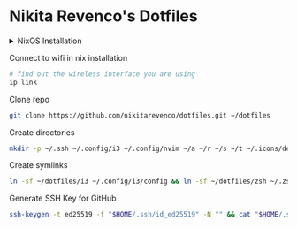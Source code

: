 # Nikita Revenco's Dotfiles

<details>
<summary>
NixOS Installation
</summary>

Enter as root

```
passwd root
su
```

Find out the SSID for wifi network with:

```
iwlist scan | grep ESSID
```

Generate configuration for wifi:

```bash
wpa_passphrase SSID PASSWORD > /etc/wpa_supplicant.conf
```

Find out INTERFACE with

```bash
ip link
```

Connect to wifi

```bash
wpa_supplicant -B -i INTERFACE -c /etc/wpa_supplicant.conf
```

Partition

```bash
sgdisk -Z -n1:0:+512M -t1:ef02 -c1:boot -N2 -t2:8309 -c2:luks_root /dev/sdX
```

Luks setup and open

```bash
cryptsetup luksFormat /dev/disk/by-partlabel/luks_root
cryptsetup luksOpen /dev/disk/by-partlabel/luks_root cryptroot
```

Two logical volumes, 8GB swap and rest is root

```bash
pvcreate /dev/mapper/cryptroot
vgcreate vg /dev/mapper/cryptroot
lvcreate -L 8G -n swap vg
lvcreate -l '100%FREE' -n root vg
```

Format the partitions

```bash
mkfs.fat /dev/disk/by-partlabel/boot
mkfs.ext4 -L root /dev/vg/root
mkswap -L swap /dev/vg/swap
```

Install nixOS

```
mount /dev/vg/root /mnt
mkdir /mnt/boot
mount /dev/sdX1 /mnt/boot
swapon /dev/vg/swap
```

Final steps

```bash
nixos-generate-config --root /mnt
nixos-install

cp /etc/wpa_supplicant.conf /mnt/etc/wpa_supplicant.conf

passwd e

reboot
```

</details>

Connect to wifi in nix installation

```bash
# find out the wireless interface you are using
ip link
```

Clone repo

```bash
git clone https://github.com/nikitarevenco/dotfiles.git ~/dotfiles
```

Create directories

```bash
mkdir -p ~/.ssh ~/.config/i3 ~/.config/nvim ~/a ~/r ~/s ~/t ~/.icons/default
```

Create symlinks

```bash
ln -sf ~/dotfiles/i3 ~/.config/i3/config && ln -sf ~/dotfiles/zsh ~/.zshrc && ln -sf ~/dotfiles/.zprofile ~/.zprofile && ln -sf ~/dotfiles/neovim ~/.config/nvim/init.lua && sudo ln -sf ~/dotfiles/nixos /etc/nixos/configuration.nix && ln -sf ~/dotfiles/cursors ~/.icons/default/index.theme
```

Generate SSH Key for GitHub

```bash
ssh-keygen -t ed25519 -f "$HOME/.ssh/id_ed25519" -N "" && cat "$HOME/.ssh/id_ed25519.pub"
```
